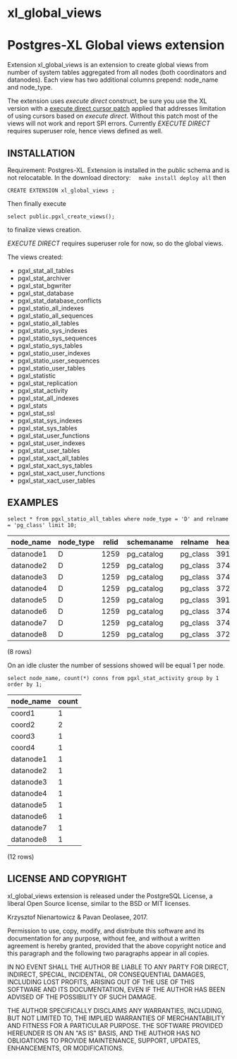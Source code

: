 # xl_global_views

Postgres-XL Global views extension
====================

Extension xl_global_views is an extension to create global views from number of system tables aggregated from all nodes (both coordinators and datanodes).
Each view has two additional columns prepend: node_name and node_type. 

The extension uses _execute direct_ construct, be sure you use the XL version with a [execute direct cursor patch](https://git.postgresql.org/gitweb/?p=postgres-xl.git;a=commit;h=1b6ada225da45c82529d56f71e3c6a62fabcfd55) applied that addresses limitation of using cursors based on _execute direct_. Without this patch most of the views will not work and report SPI errors.
Currently _EXECUTE DIRECT_ requires superuser role, hence views defined as well.

INSTALLATION
------------
Requirement: Postgres-XL.
Extension is installed in the public schema and is not relocatable.
In the download directory:
`	make install
	deploy all
`
then	

	CREATE EXTENSION xl_global_views ;

Then finally execute
```
select public.pgxl_create_views(); 
```
to finalize views creation.

_EXECUTE DIRECT_ requires superuser role for now, so do the global views.

The views created:

* pgxl_stat_all_tables
* pgxl_stat_archiver
* pgxl_stat_bgwriter
* pgxl_stat_database
* pgxl_stat_database_conflicts
* pgxl_statio_all_indexes
* pgxl_statio_all_sequences
* pgxl_statio_all_tables
* pgxl_statio_sys_indexes
* pgxl_statio_sys_sequences
* pgxl_statio_sys_tables
* pgxl_statio_user_indexes
* pgxl_statio_user_sequences
* pgxl_statio_user_tables
* pgxl_statistic
* pgxl_stat_replication
* pgxl_stat_activity
* pgxl_stat_all_indexes
* pgxl_stats
* pgxl_stat_ssl
* pgxl_stat_sys_indexes
* pgxl_stat_sys_tables
* pgxl_stat_user_functions
* pgxl_stat_user_indexes
* pgxl_stat_user_tables
* pgxl_stat_xact_all_tables
* pgxl_stat_xact_sys_tables
* pgxl_stat_xact_user_functions
* pgxl_stat_xact_user_tables


EXAMPLES
-------

	select * from pgxl_statio_all_tables where node_type = 'D' and relname = 'pg_class' limit 10;

node_name | node_type | relid | schemaname | relname  | heap_blks_read | heap_blks_hit | idx_blks_read | idx_blks_hit | toast_blks_read | toast_blks_hit | tidx_blks_read | tidx_blks_hit
-----------|-----------|-------|------------|----------|----------------|---------------|---------------|--------------|-----------------|----------------|----------------|---------------
 datanode1 | D         |  1259 | pg_catalog | pg_class |           3918 |      58604308 |           259 |      3035480 |          [null] |         [null] |         [null] |        [null]
 datanode2 | D         |  1259 | pg_catalog | pg_class |           3745 |       2634617 |           613 |       141135 |          [null] |         [null] |         [null] |        [null]
 datanode3 | D         |  1259 | pg_catalog | pg_class |           3742 |        965008 |           395 |        41040 |          [null] |         [null] |         [null] |        [null]
 datanode4 | D         |  1259 | pg_catalog | pg_class |           3722 |        937601 |           212 |        37620 |          [null] |         [null] |         [null] |        [null]
 datanode5 | D         |  1259 | pg_catalog | pg_class |           3918 |      58604308 |           259 |      3035480 |          [null] |         [null] |         [null] |        [null]
 datanode6 | D         |  1259 | pg_catalog | pg_class |           3745 |       2634617 |           613 |       141135 |          [null] |         [null] |         [null] |        [null]
 datanode7 | D         |  1259 | pg_catalog | pg_class |           3742 |        965008 |           395 |        41040 |          [null] |         [null] |         [null] |        [null]
 datanode8 | D         |  1259 | pg_catalog | pg_class |           3722 |        937601 |           212 |        37620 |          [null] |         [null] |         [null] |        [null]
(8 rows)

On an idle cluster the number of sessions showed will be equal 1 per node.
 
	select node_name, count(*) conns from pgxl_stat_activity group by 1 order by 1;
 node_name | count
-----------|-------
 coord1    |     1
 coord2    |     2
 coord3    |     1
 coord4    |     1
 datanode1 |     1
 datanode2 |     1
 datanode3 |     1
 datanode4 |     1
 datanode5 |     1
 datanode6 |     1
 datanode7 |     1
 datanode8 |     1
(12 rows)


	

LICENSE AND COPYRIGHT
---------------------

xl_global_views extension is released under the PostgreSQL License, a liberal Open Source license, similar to the BSD or MIT licenses.

Krzysztof Nienartowicz & Pavan Deolasee, 2017.

Permission to use, copy, modify, and distribute this software and its documentation for any purpose, without fee, and without a written agreement is hereby granted, provided that the above copyright notice and this paragraph and the following two paragraphs appear in all copies.

IN NO EVENT SHALL THE AUTHOR BE LIABLE TO ANY PARTY FOR DIRECT, INDIRECT, SPECIAL, INCIDENTAL, OR CONSEQUENTIAL DAMAGES, INCLUDING LOST PROFITS, ARISING OUT OF THE USE OF THIS SOFTWARE AND ITS DOCUMENTATION, EVEN IF THE AUTHOR HAS BEEN ADVISED OF THE POSSIBILITY OF SUCH DAMAGE.

THE AUTHOR SPECIFICALLY DISCLAIMS ANY WARRANTIES, INCLUDING, BUT NOT LIMITED TO, THE IMPLIED WARRANTIES OF MERCHANTABILITY AND FITNESS FOR A PARTICULAR PURPOSE. THE SOFTWARE PROVIDED HEREUNDER IS ON AN "AS IS" BASIS, AND THE AUTHOR HAS NO OBLIGATIONS TO PROVIDE MAINTENANCE, SUPPORT, UPDATES, ENHANCEMENTS, OR MODIFICATIONS.

